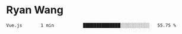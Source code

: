 # Ryan Wang

<!--START_SECTION:waka-->
```text
Vue.js       1 min           ██████████████░░░░░░░░░░░   55.75 % 
```
<!--END_SECTION:waka-->
